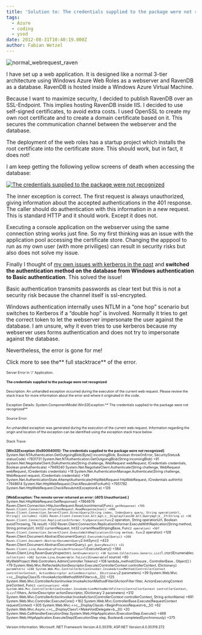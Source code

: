 ```yaml
---
title: 'Solution to: The credentials supplied to the package were not recognized'
tags:
  - Azure
  - coding
  - ysod
date: 2012-08-31T10:40:19.000Z
author: Fabian Wetzel
---
```


![normal_webrequest_raven](https://az275061.vo.msecnd.net/blogmedia/2012/08/normal_webrequest_raven.png "normal_webrequest_raven")

I have set up a web application. It is designed like a normal 3-tier architecture using Windows Azure Web Roles as a webserver and RavenDB as a database. RavenDB is hosted inside a Windows Azure Virtual Machine.

Because I want to maximize security, I decided to publish RavenDB over an SSL-Endpoint. This implies hosting RavenDB inside IIS. I decided to use self-signed certificates, to avoid extra costs. I used OpenSSL to create my own root certificate and to create a domain certificate based on it. This secures the communication channel between the webserver and the database.

The deployment of the web roles has a startup project which installs the root certificate into the certificate store. This should work, but in fact, it does not!

I am keep getting the following yellow screens of death when accessing the database:

[![The credentials supplied to the package were not recognized](https://az275061.vo.msecnd.net/blogmedia/2012/08/TheCredentialsSuppliedToThePackageWereNotRecognized_thumb.png "The credentials supplied to the package were not recognized")](https://az275061.vo.msecnd.net/blogmedia/2012/08/TheCredentialsSuppliedToThePackageWereNotRecognized.png)

The inner exception is correct. The first request is always unauthorized, giving information about the accepted authentications in the 401 response. The caller should do authentication with this information in a new request. This is standard HTTP and it should work. Except it does not.

Executing a console application on the webserver using the same connection string works just fine. So my first thinking was an issue with the application pool accessing the certificate store. Changing the apppool to run as my own user (with more priviliges) can result in security risks but also does not solve my issue.

Finally I thought of [my own issues with kerberos in the past](https://fabse.net/blog/2009/04/24/kerberos-der-drei-kpfige-hllenhund/) and **switched the authentication method on the database from Windows authentication to Basic authentication**. This solved the issue!

Basic authentication transmits passwords as clear text but this is not a security risk because the channel itself is ssl-encrypted.

Windows authentication internally uses NTLM in a “one hop” scenario but switches to Kerberos if a “double hop” is involved. Normally it tries to get the correct token to let the webserver impersonate the user against the database. I am unsure, why it even tries to use kerberos because my webserver uses forms authentication and does not try to impersonate against the database.

Nevertheless, the error is gone for me!

Click more to see the** full stacktrace** of the error.

<!--more-->

<span style="font-size: xx-small;">Server Error in '/' Application.</span>

<span style="font-size: xx-small;">**The credentials supplied to the package were not recognized**</span>

<span style="font-size: xx-small;">Description: An unhandled exception occurred during the execution of the current web request. Please review the stack trace for more information about the error and where it originated in the code.</span>

<span style="font-size: xx-small;">Exception Details: System.ComponentModel.Win32Exception:** The credentials supplied to the package were not recognized**</span>

<span style="font-size: xx-small;">Source Error:</span>

<span style="font-size: xx-small;">An unhandled exception was generated during the execution of the current web request. Information regarding the origin and location of the exception can be identified using the exception stack trace below.</span>

<span style="font-size: xx-small;">Stack Trace:</span>

<span style="font-size: xx-small;">**[Win32Exception (0x80004005): The credentials supplied to the package were not recognized]**
System.Net.NTAuthentication.GetOutgoingBlob(Byte[] incomingBlob, Boolean throwOnError, SecurityStatus&amp; statusCode) +7831731
System.Net.NTAuthentication.GetOutgoingBlob(String incomingBlob) +91
System.Net.NegotiateClient.DoAuthenticate(String challenge, WebRequest webRequest, ICredentials credentials, Boolean preAuthenticate) +7949240
System.Net.NegotiateClient.Authenticate(String challenge, WebRequest webRequest, ICredentials credentials) +18
System.Net.AuthenticationManager.Authenticate(String challenge, WebRequest request, ICredentials credentials) +149
System.Net.AuthenticationState.AttemptAuthenticate(HttpWebRequest httpWebRequest, ICredentials authInfo) +7948614
System.Net.HttpWebRequest.CheckResubmitForAuth() +7951782
System.Net.HttpWebRequest.CheckResubmit(Exception&amp; e) +126</span>

<span style="font-size: xx-small;">**[WebException: The remote server returned an error: (401) Unauthorized.]**
System.Net.HttpWebRequest.GetResponse() +7864676
Raven.Client.Connection.HttpJsonRequest.ReadJsonInternal(Func`1 getResponse) +705
Raven.Client.Connection.HttpJsonRequest.ReadResponseJson() +496
Raven.Client.Connection.ServerClient.DirectQuery(String index, IndexQuery query, String operationUrl, String[] includes) +1261
Raven.Client.Connection.&lt;&gt;c__DisplayClass40.&lt;Query&gt;b__3f(String u) +36
Raven.Client.Connection.ReplicationInformer.TryOperation(Func`2 operation, String operationUrl, Boolean avoidThrowing, T&amp; result) +302
Raven.Client.Connection.ReplicationInformer.ExecuteWithReplication(String method, String primaryUrl, Int32 currentRequest, Int32 currentReadStripingBase, Func`2 operation) +507
Raven.Client.Connection.ServerClient.ExecuteWithReplication(String method, Func`2 operation) +128
Raven.Client.Document.AbstractDocumentQuery`2.ExecuteActualQuery() +260
Raven.Client.Document.AbstractDocumentQuery`2.InitSync() +423
Raven.Client.Document.AbstractDocumentQuery`2.get_QueryResult() +21
Raven.Client.Linq.RavenQueryProviderProcessor`1.ExecuteQuery() +384
Raven.Client.Linq.RavenQueryInspector`1.GetEnumerator() +38
System.Collections.Generic.List`1..ctor(IEnumerable`1 collection) +382
System.Linq.Enumerable.ToList(IEnumerable`1 source) +80
MyWebProject.Web.Controllers.AdminController.Tokens() +108
lambda_method(Closure , ControllerBase , Object[] ) +79
System.Web.Mvc.ReflectedActionDescriptor.Execute(ControllerContext controllerContext, IDictionary`2 parameters) +248
System.Web.Mvc.ControllerActionInvoker.InvokeActionMethod(ControllerContext controllerContext, ActionDescriptor actionDescriptor, IDictionary`2 parameters) +39
System.Web.Mvc.&lt;&gt;c__DisplayClass15.&lt;InvokeActionMethodWithFilters&gt;b__12() +125
System.Web.Mvc.ControllerActionInvoker.InvokeActionMethodFilter(IActionFilter filter, ActionExecutingContext preContext, Func`1 continuation) +640
System.Web.Mvc.ControllerActionInvoker.InvokeActionMethodWithFilters(ControllerContext controllerContext, IList`1 filters, ActionDescriptor actionDescriptor, IDictionary`2 parameters) +312
System.Web.Mvc.ControllerActionInvoker.InvokeAction(ControllerContext controllerContext, String actionName) +691
System.Web.Mvc.Controller.ExecuteCore() +162
System.Web.Mvc.ControllerBase.Execute(RequestContext requestContext) +305
System.Web.Mvc.&lt;&gt;c__DisplayClassb.&lt;BeginProcessRequest&gt;b__5() +62
System.Web.Mvc.Async.&lt;&gt;c__DisplayClass1.&lt;MakeVoidDelegate&gt;b__0() +20
System.Web.CallHandlerExecutionStep.System.Web.HttpApplication.IExecutionStep.Execute() +469
System.Web.HttpApplication.ExecuteStep(IExecutionStep step, Boolean&amp; completedSynchronously) +375</span>

<span style="font-size: xx-small;">Version Information: Microsoft .NET Framework Version:4.0.30319; ASP.NET Version:4.0.30319.272</span>


